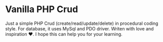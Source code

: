 # Vanilla PHP Crud

Just a simple PHP Crud (create/read/update/delete) in procedural coding style. For database, it uses MySql and PDO driver. Writen with love and inspiration ❤. I hope this can help you for your learning.

